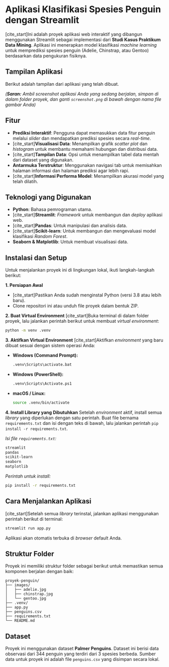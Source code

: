 # Aplikasi Klasifikasi Spesies Penguin dengan Streamlit

[cite_start]Ini adalah proyek aplikasi web interaktif yang dibangun menggunakan Streamlit sebagai implementasi dari **Studi Kasus Praktikum Data Mining**. Aplikasi ini menerapkan model klasifikasi _machine learning_ untuk memprediksi spesies penguin (Adelie, Chinstrap, atau Gentoo) berdasarkan data pengukuran fisiknya.

## Tampilan Aplikasi

Berikut adalah tampilan dari aplikasi yang telah dibuat.

*(**Saran:** Ambil screenshot aplikasi Anda yang sedang berjalan, simpan di dalam folder proyek, dan ganti `screenshot.png` di bawah dengan nama file gambar Anda)*


## Fitur

* **Prediksi Interaktif**: Pengguna dapat memasukkan data fitur penguin melalui _slider_ dan mendapatkan prediksi spesies secara _real-time_.
* [cite_start]**Visualisasi Data**: Menampilkan grafik _scatter plot_ dan _histogram_ untuk membantu memahami hubungan dan distribusi data.
* [cite_start]**Tampilan Data**: Opsi untuk menampilkan tabel data mentah dari dataset yang digunakan.
* **Antarmuka Terstruktur**: Menggunakan navigasi tab untuk memisahkan halaman informasi dan halaman prediksi agar lebih rapi.
* [cite_start]**Informasi Performa Model**: Menampilkan akurasi model yang telah dilatih.

## Teknologi yang Digunakan

* **Python**: Bahasa pemrograman utama.
* [cite_start]**Streamlit**: _Framework_ untuk membangun dan _deploy_ aplikasi web.
* [cite_start]**Pandas**: Untuk manipulasi dan analisis data.
* [cite_start]**Scikit-learn**: Untuk membangun dan mengevaluasi model klasifikasi _Random Forest_.
* **Seaborn & Matplotlib**: Untuk membuat visualisasi data.

## Instalasi dan Setup

Untuk menjalankan proyek ini di lingkungan lokal, ikuti langkah-langkah berikut:

**1. Persiapan Awal**
   * [cite_start]Pastikan Anda sudah menginstal Python (versi 3.8 atau lebih baru).
   * Clone repositori ini atau unduh file proyek dalam bentuk ZIP.

**2. Buat Virtual Environment**
   [cite_start]Buka terminal di dalam folder proyek, lalu jalankan perintah berikut untuk membuat _virtual environment_:
   ```bash
   python -m venv .venv
   ```

**3. Aktifkan Virtual Environment**
   [cite_start]Aktifkan _environment_ yang baru dibuat sesuai dengan sistem operasi Anda:
   * **Windows (Command Prompt):**
     ```bash
     .venv\Scripts\activate.bat
     ```
   * **Windows (PowerShell):**
     ```bash
     .venv\Scripts\Activate.ps1
     ```
   * **macOS / Linux:**
     ```bash
     source .venv/bin/activate
     ```

**4. Install Library yang Dibutuhkan**
   Setelah _environment_ aktif, install semua _library_ yang diperlukan dengan satu perintah. Buat file bernama `requirements.txt` dan isi dengan teks di bawah, lalu jalankan perintah `pip install -r requirements.txt`.

   *Isi file `requirements.txt`:*
   ```txt
   streamlit
   pandas
   scikit-learn
   seaborn
   matplotlib
   ```

   *Perintah untuk install:*
   ```bash
   pip install -r requirements.txt
   ```

## Cara Menjalankan Aplikasi

[cite_start]Setelah semua _library_ terinstal, jalankan aplikasi menggunakan perintah berikut di terminal:
```bash
streamlit run app.py
```
Aplikasi akan otomatis terbuka di _browser_ default Anda.

## Struktur Folder

Proyek ini memiliki struktur folder sebagai berikut untuk memastikan semua komponen berjalan dengan baik:
```
proyek-penguin/
├── images/
│   ├── adelie.jpg
│   ├── chinstrap.jpg
│   └── gentoo.jpg
├── .venv/
├── app.py
├── penguins.csv
├── requirements.txt
└── README.md
```

## Dataset

Proyek ini menggunakan dataset **Palmer Penguins**. Dataset ini berisi data observasi dari 344 penguin yang terdiri dari 3 spesies berbeda. Sumber data untuk proyek ini adalah file `penguins.csv` yang disimpan secara lokal.
